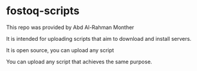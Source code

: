 # fostoq-scripts
This repo was provided by Abd Al-Rahman Monther

It is intended for uploading scripts that aim to download and install servers.

It is open source, you can upload any script 

You can upload any script that achieves the same purpose.